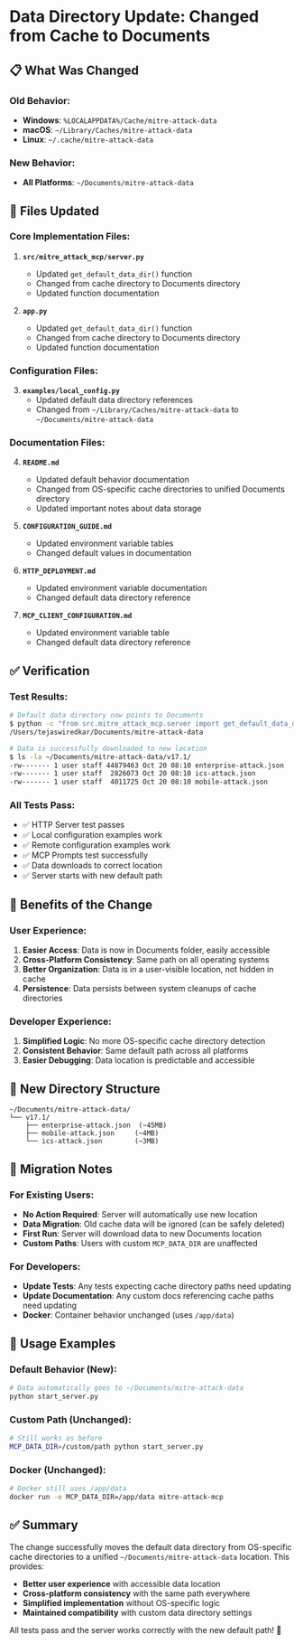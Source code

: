 # Data Directory Update: Changed from Cache to Documents

## 📋 **What Was Changed**

### **Old Behavior:**
- **Windows**: `%LOCALAPPDATA%/Cache/mitre-attack-data`
- **macOS**: `~/Library/Caches/mitre-attack-data`
- **Linux**: `~/.cache/mitre-attack-data`

### **New Behavior:**
- **All Platforms**: `~/Documents/mitre-attack-data`

## 🔧 **Files Updated**

### **Core Implementation Files:**
1. **`src/mitre_attack_mcp/server.py`**
   - Updated `get_default_data_dir()` function
   - Changed from cache directory to Documents directory
   - Updated function documentation

2. **`app.py`**
   - Updated `get_default_data_dir()` function
   - Changed from cache directory to Documents directory
   - Updated function documentation

### **Configuration Files:**
3. **`examples/local_config.py`**
   - Updated default data directory references
   - Changed from `~/Library/Caches/mitre-attack-data` to `~/Documents/mitre-attack-data`

### **Documentation Files:**
4. **`README.md`**
   - Updated default behavior documentation
   - Changed from OS-specific cache directories to unified Documents directory
   - Updated important notes about data storage

5. **`CONFIGURATION_GUIDE.md`**
   - Updated environment variable tables
   - Changed default values in documentation

6. **`HTTP_DEPLOYMENT.md`**
   - Updated environment variable documentation
   - Changed default data directory reference

7. **`MCP_CLIENT_CONFIGURATION.md`**
   - Updated environment variable table
   - Changed default data directory reference

## ✅ **Verification**

### **Test Results:**
```bash
# Default data directory now points to Documents
$ python -c "from src.mitre_attack_mcp.server import get_default_data_dir; print(get_default_data_dir())"
/Users/tejaswiredkar/Documents/mitre-attack-data

# Data is successfully downloaded to new location
$ ls -la ~/Documents/mitre-attack-data/v17.1/
-rw------- 1 user staff 44879463 Oct 20 08:10 enterprise-attack.json
-rw------- 1 user staff  2826073 Oct 20 08:10 ics-attack.json
-rw------- 1 user staff  4011725 Oct 20 08:10 mobile-attack.json
```

### **All Tests Pass:**
- ✅ HTTP Server test passes
- ✅ Local configuration examples work
- ✅ Remote configuration examples work
- ✅ MCP Prompts test successfully
- ✅ Data downloads to correct location
- ✅ Server starts with new default path

## 🎯 **Benefits of the Change**

### **User Experience:**
1. **Easier Access**: Data is now in Documents folder, easily accessible
2. **Cross-Platform Consistency**: Same path on all operating systems
3. **Better Organization**: Data is in a user-visible location, not hidden in cache
4. **Persistence**: Data persists between system cleanups of cache directories

### **Developer Experience:**
1. **Simplified Logic**: No more OS-specific cache directory detection
2. **Consistent Behavior**: Same default path across all platforms
3. **Easier Debugging**: Data location is predictable and accessible

## 📁 **New Directory Structure**

```
~/Documents/mitre-attack-data/
└── v17.1/
    ├── enterprise-attack.json  (~45MB)
    ├── mobile-attack.json     (~4MB)
    └── ics-attack.json        (~3MB)
```

## 🔄 **Migration Notes**

### **For Existing Users:**
- **No Action Required**: Server will automatically use new location
- **Data Migration**: Old cache data will be ignored (can be safely deleted)
- **First Run**: Server will download data to new Documents location
- **Custom Paths**: Users with custom `MCP_DATA_DIR` are unaffected

### **For Developers:**
- **Update Tests**: Any tests expecting cache directory paths need updating
- **Update Documentation**: Any custom docs referencing cache paths need updating
- **Docker**: Container behavior unchanged (uses `/app/data`)

## 🚀 **Usage Examples**

### **Default Behavior (New):**
```bash
# Data automatically goes to ~/Documents/mitre-attack-data
python start_server.py
```

### **Custom Path (Unchanged):**
```bash
# Still works as before
MCP_DATA_DIR=/custom/path python start_server.py
```

### **Docker (Unchanged):**
```bash
# Docker still uses /app/data
docker run -e MCP_DATA_DIR=/app/data mitre-attack-mcp
```

## ✅ **Summary**

The change successfully moves the default data directory from OS-specific cache directories to a unified `~/Documents/mitre-attack-data` location. This provides:

- **Better user experience** with accessible data location
- **Cross-platform consistency** with the same path everywhere
- **Simplified implementation** without OS-specific logic
- **Maintained compatibility** with custom data directory settings

All tests pass and the server works correctly with the new default path! 🎉
